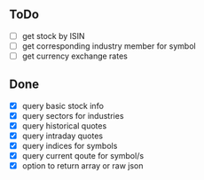 ToDo
----
- [ ] get stock by ISIN
- [ ] get corresponding industry member for symbol
- [ ] get currency exchange rates

Done
----
- [x] query basic stock info
- [x] query sectors for industries
- [x] query historical quotes
- [x] query intraday quotes
- [x] query indices for symbols
- [x] query current qoute for symbol/s
- [x] option to return array or raw json
